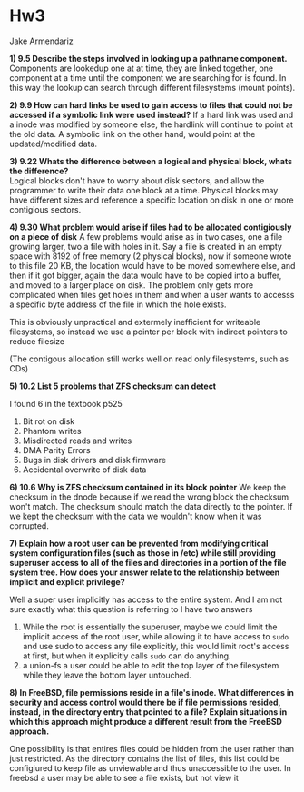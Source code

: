# Hw3
Jake Armendariz

**1) 9.5 Describe the steps involved in looking up a pathname component.**
Components are lookedup one at at time, they are linked together, one component at a time until the component we are searching for is found. In this way the lookup can search through different filesystems (mount points). 


**2) 9.9 How can hard links be used to gain access to files that could not be accessed if a symbolic link were used instead?** 
If a hard link was used and a inode was modified by someone else, the hardlink will continue to point at the old data. A symbolic link on the other hand, would point at the updated/modified data.


**3) 9.22 Whats the difference between a logical and physical block, whats the difference?**  
Logical blocks don't have to worry about disk sectors, and allow the programmer to write their data one block at a time. Physical blocks may have different sizes and reference a specific location on disk in one or more contigious sectors.

**4) 9.30 What problem would arise if files had to be allocated contigiously on a piece of disk** A few problems would arise as in two cases, one a file growing larger, two a file with holes in it. Say a file is created in an empty space with 8192 of free memory (2 physical blocks), now if someone wrote to this file 20 KB, the location would have to be moved somewhere else, and then if it got bigger, again the data would have to be copied into a buffer, and moved to a larger place on disk. The problem only gets more complicated when files get holes in them and when a user wants to accesss a specific byte address of the file in which the hole exists.

This is obviously unpractical and extermely inefficient for writeable filesystems, so instead we use a pointer per block with indirect pointers to reduce filesize

(The contigous allocation still works well on read only filesystems, such as CDs)

**5) 10.2 List 5 problems that ZFS checksum can detect**

I found 6 in the textbook p525

1. Bit rot on disk
2. Phantom writes
3. Misdirected reads and writes
4. DMA Parity Errors
5. Bugs in disk drivers and disk firmware
6. Accidental overwrite of disk data

**6) 10.6 Why is ZFS checksum contained in its block pointer**
We keep the checksum in the dnode because if we read the wrong block the checksum won't match. The checksum should match the data directly to the pointer. If we kept the checksum with the data we wouldn't know when it was corrupted.
 

**7) Explain how a root user can be prevented from modifying critical system configuration files (such as those in /etc) while still providing superuser access to all of the files and directories in a portion of the file system tree. How does your answer relate to the relationship between implicit and explicit privilege?**

Well a super user implicitly has access to the entire system. And I am not sure exactly what this question is referring to I have two answers

1.  While the root is essentially the superuser, maybe we could limit the implicit access of the root user, while allowing it to have access to `sudo` and use sudo to access any file explicitly, this would limit root's access at first, but when it explicitly calls `sudo` can do anything.
2.  a union-fs a user could be able to edit the top layer of the filesystem while they leave the bottom layer untouched.


**8) In FreeBSD, file permissions reside in a file's inode. What differences in security and access control would there be if file permissions resided, instead, in the directory entry that pointed to a file? Explain situations in which this approach might produce a different result from the FreeBSD approach.**

One possibility is that entires files could be hidden from the user rather than just restricted. As the directory contains the list of files, this list could be configiured to keep file as unviewable and thus unaccessible to the user. In freebsd a user may be able to see a file exists, but not view it